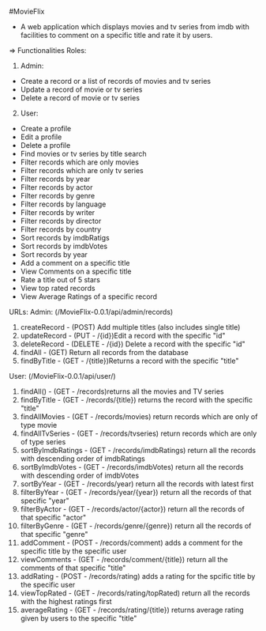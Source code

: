  #MovieFlix 
 - A web application which displays movies and tv series from imdb with facilities to comment on a specific title and rate it by users.
 
 => Functionalities
 Roles:
 1. Admin:
 - Create a record or a list of records of movies and tv series
 - Update a record of movie or tv series
 - Delete a record of movie or tv series 
 
 2. User:
 - Create a profile
 - Edit a profile
 - Delete a profile
 - Find movies or tv series by title search
 - Filter records which are only movies
 - Filter records which are only tv series
 - Filter records by year
 - Filter records by actor
 - Filter records by genre
 - Filter records by language
 - Filter records by writer
 - Filter records by director
 - Filter records by country
 - Sort records by imdbRatigs
 - Sort records by imdbVotes
 - Sort records by year
 - Add a comment on a specific title
 - View Comments on a specific title
 - Rate a title out of 5 stars
 - View top rated records
 - View Average Ratings of a specific record
 
 URLs:
 Admin: (/MovieFlix-0.0.1/api/admin/records)
 1. createRecord - (POST) Add multiple titles (also includes single title)
 2. updateRecord - (PUT - /{id})Edit a record with the specific "id"	
 3. deleteRecord - (DELETE - /{id}) Delete a record with the specific "id"
 4. findAll 		- (GET) Return all records from the database			   		
 5. findByTitle	- (GET - /{title})Returns a record with the specific "title"
 
 User: (/MovieFlix-0.0.1/api/user/)
 1. findAll() - (GET - /records)returns all the movies and TV series			  									
 2. findByTitle - (GET - /records/{title}) returns the record with the specific "title" 							
 3. findAllMovies - (GET - /records/movies) return records which are only of type movie 							
 4. findAllTvSeries - (GET - /records/tvseries) return records which are only of type series						
 5. sortByImdbRatings - (GET - /records/imdbRatings) return all the records with descending order of imdbRatings	
 6. sortByImdbVotes - (GET - /records/imdbVotes) return all the records with descending order of imdbVotes 			
 7. sortByYear - (GET - /records/year) return all the records with latest first										
 8. filterByYear - (GET - /records/year/{year}) return all the records of that specific "year"						
 9. filterByActor - (GET - /records/actor/{actor}) return all the records of that specific "actor"					
 10. filterByGenre - (GET - /records/genre/{genre}) return all the records of that specific "genre"					
 11. addComment - (POST - /records/comment) adds a comment for the specific title by the specific user				
 12. viewComments - (GET - /records/comment/{title}) return all the comments of that specific "title"				
 13. addRating - (POST - /records/rating) adds a rating for the spcific title by the specific user					
 14. viewTopRated - (GET - /records/rating/topRated) return all the records with the highest ratings first			
 15. averageRating - (GET - /records/rating/{title}) returns average rating given by users to the specific "title"

